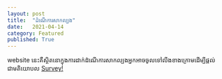 ```yaml
---
layout: post
title:  "ដំណើការសាកល្បង"
date:   2021-04-14
category: Featured
published: True
---
```

website នេះគឺស្ថិតនោក្នុងការដាក់ដំណើការសាកល្បងអ្នកអាចចូលទៅលីងខាងក្រោមដើម្បីផ្តល់ជាមតិយោបល
<a href="https://www.w3schools.com/">Survey!</a>
